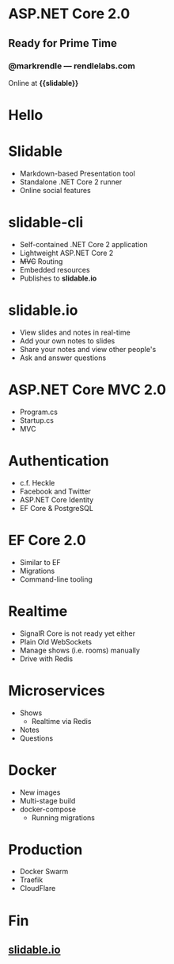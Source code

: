 ﻿<!--
title: Slidable
layout: title-and-content
-->
<!--
layout: title-slide
backgroundImage: ice.jpg
-->
# ASP.NET Core 2.0
## Ready for Prime Time
### @markrendle  &mdash;  rendlelabs.com

Online at **{{slidable}}**

<!--
layout: title-bottom
-->
# Hello

<!-- -->

# Slidable

- Markdown-based Presentation tool
- Standalone .NET Core 2 runner
- Online social features

<!-- -->

# slidable-cli

- Self-contained .NET Core 2 application
- Lightweight ASP.NET Core 2
- <s>MVC</s> Routing
- Embedded resources
- Publishes to **slidable.io**

<!-- -->

# slidable.io

- View slides and notes in real-time
- Add your own notes to slides
- Share your notes and view other people's
- Ask and answer questions

<!-- -->

# ASP.NET Core MVC 2.0

- Program.cs
- Startup.cs
- MVC

<!-- -->

# Authentication

- c.f. Heckle
- Facebook and Twitter
- ASP.NET Core Identity
- EF Core &amp; PostgreSQL

<!-- -->

# EF Core 2.0

- Similar to EF
- Migrations
- Command-line tooling

<!-- -->

# Realtime

- SignalR Core is not ready yet either
- Plain Old WebSockets
- Manage shows (i.e. rooms) manually
- Drive with Redis

<!-- -->

# Microservices

- Shows
  - Realtime via Redis
- Notes
- Questions

<!-- -->

# Docker

- New images
- Multi-stage build
- docker-compose
  - Running migrations

<!-- -->

# Production

- Docker Swarm
- Traefik
- CloudFlare

<!-- -->

# Fin
## [slidable.io]()